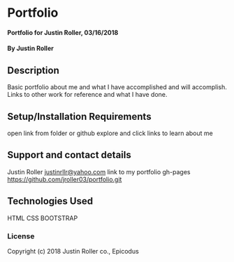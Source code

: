 # Portfolio

#### Portfolio for Justin Roller, 03/16/2018

#### By Justin Roller

## Description

Basic portfolio about me and what I have accomplished and will accomplish.
Links to other work for reference and what I have done.

## Setup/Installation Requirements

open link from folder or github
explore and click links to learn about me

## Support and contact details

Justin Roller
justinrllr@yahoo.com
link to my portfolio gh-pages https://github.com/jroller03/portfolio.git

## Technologies Used

HTML
CSS
BOOTSTRAP

### License

Copyright (c) 2018 Justin Roller co., Epicodus
